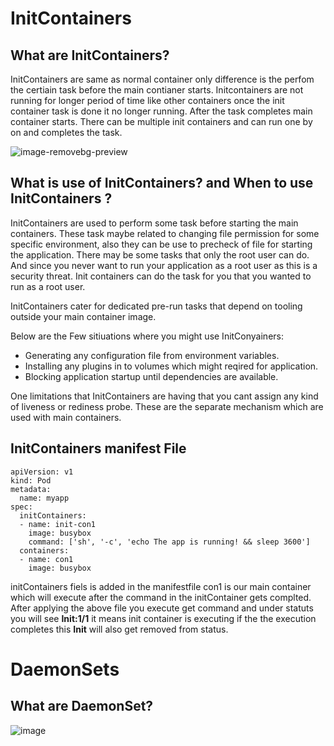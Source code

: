 # InitContainers

## What are InitContainers?

InitContainers are same as normal container only difference is the perfom the certiain task before the main contianer starts. Initcontainers are not running for longer period of time like other containers once the init container task is done it no longer running. After the task completes main container starts. There can be multiple init containers and can run one by on and completes the task.

![image-removebg-preview](https://user-images.githubusercontent.com/69069614/206639515-748ac96d-2b3f-444e-9c0d-fc1d5ceb4f90.png)


## What is use of InitContainers? and When to use InitContainers ?

InitContainers are used to perform some task before starting the main containers. These task maybe related to changing file permission for some specific environment, also they can be use to precheck of file for starting the application. There may be some tasks that only the root user can do. And since you never want to run your application as a root user as this is a security threat. Init containers can do the task for you that you wanted to run as a root user.

InitContainers cater for dedicated pre-run tasks that depend on tooling outside your main container image. 

Below are the Few sitiuations where you might use InitConyainers: 

- Generating any configuration file from environment variables.
- Installing any plugins in to volumes which might reqired for application.
- Blocking application startup until dependencies are available.

One limitations that InitContainers are having that you cant assign any kind of liveness or rediness probe. These are the separate mechanism which are used with main containers.

## InitContainers manifest File

```
apiVersion: v1
kind: Pod
metadata:
  name: myapp
spec:
  initContainers:
  - name: init-con1
    image: busybox
    command: ['sh', '-c', 'echo The app is running! && sleep 3600']
  containers:
  - name: con1
    image: busybox
 ```
 
initContainers fiels is added in the manifestfile con1 is our main container which will execute after the command in the initContainer gets complted. After applying the above file you execute get command and under statuts you will see **Init:1/1** it means init container is executing if the the execution completes this **Init** will also get removed from status.


# DaemonSets

## What are DaemonSet?

![image](https://user-images.githubusercontent.com/69069614/206865506-b88a2cd3-48ad-4b81-8527-07dff8c963dd.png)



